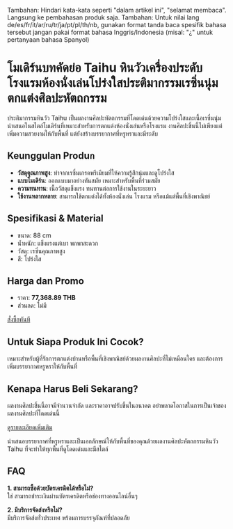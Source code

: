Tambahan: Hindari kata-kata seperti "dalam artikel ini", "selamat membaca". Langsung ke pembahasan produk saja.
Tambahan: Untuk nilai lang de/es/fr/it/ar/ru/tr/ja/pt/pl/th/nb, gunakan format tanda baca spesifik bahasa tersebut jangan pakai format bahasa Inggris/Indonesia (misal: "¿" untuk pertanyaan bahasa Spanyol)  

# โมเดิร์นบทคัดย่อ Taihu หินวัวเครื่องประดับโรงแรมห้องนั่งเล่นโปร่งใสประติมากรรมเรซิ่นนุ่มตกแต่งศิลปะหัตถกรรม  

ประติมากรรมหินวัว Taihu เป็นผลงานศิลปะหัตถกรรมที่โดดเด่นด้วยความโปร่งใสและเนื้อเรซิ่นนุ่ม นำเสนอในสไตล์โมเดิร์นที่เหมาะสำหรับการตกแต่งห้องนั่งเล่นหรือโรงแรม งานศิลปะชิ้นนี้ไม่เพียงแต่เพิ่มความสวยงามให้กับพื้นที่ แต่ยังสร้างบรรยากาศที่หรูหราและมีระดับ  

## Keunggulan Produก  
- **วัสดุคุณภาพสูง**: ทำจากเรซิ่นเกรดพรีเมียมที่ให้ความรู้สึกนุ่มและดูโปร่งใส  
- **แบบโมเดิร์น**: ออกแบบมาอย่างทันสมัย เหมาะสำหรับพื้นที่ร่วมสมัย  
- **ความทนทาน**: เนื้อวัสดุแข็งแรง ทนทานต่อการใช้งานในระยะยาว  
- **ใช้งานหลากหลาย**: สามารถใช้ตกแต่งได้ทั้งห้องนั่งเล่น โรงแรม หรือแม้แต่พื้นที่เชิงพาณิชย์  

## Spesifikasi & Material  
- ขนาด: 88 cm  
- น้ำหนัก: แข็งแรงแต่เบา พกพาสะดวก  
- วัสดุ: เรซิ่นคุณภาพสูง  
- สี: โปร่งใส  

## Harga dan Promo  
- ราคา: **77,368.89 THB**  
- ส่วนลด: ไม่มี  

<div class="flex justify-center my-2">  
<a href="https://buy.csgad.com/onueax2" rel="nofollow sponsored" target="_blank" class="py-2 px-4 rounded-md text-white font-semibold bg-gradient-to-r from-[#f73c22] to-[#ff7b48]">สั่งซื้อทันที</a>  
</div>  

## Untuk Siapa Produk Ini Cocok?  
เหมาะสำหรับผู้ที่รักการตกแต่งบ้านหรือพื้นที่เชิงพาณิชย์ด้วยผลงานศิลปะที่ไม่เหมือนใคร และต้องการเพิ่มบรรยากาศหรูหราให้กับพื้นที่  

## Kenapa Harus Beli Sekarang?  
ผลงานศิลปะชิ้นนี้อาจมีจำนวนจำกัด และราคาอาจปรับขึ้นในอนาคต อย่าพลาดโอกาสในการเป็นเจ้าของผลงานศิลปะที่โดดเด่นนี้  

<div class="flex justify-center my-2">  
<a href="https://buy.csgad.com/onueax2" rel="nofollow sponsored" target="_blank" class="py-2 px-4 rounded-md text-white font-semibold bg-gradient-to-r from-[#f73c22] to-[#ff7b48]">ดูรายละเอียดเพิ่มเติม</a>  
</div>  

นำเสนอบรรยากาศที่หรูหราและเป็นเอกลักษณ์ให้กับพื้นที่ของคุณด้วยผลงานศิลปะหัตถกรรมหินวัว Taihu ที่จะทำให้ทุกพื้นที่ดูโดดเด่นและมีสไตล์  

## FAQ  
**1. สามารถซื้อด้วยบัตรเครดิตได้หรือไม่?**  
ใช่ สามารถชำระเงินผ่านบัตรเครดิตหรือช่องทางออนไลน์อื่นๆ  

**2. มีบริการจัดส่งหรือไม่?**  
มีบริการจัดส่งทั่วประเทศ พร้อมการบรรจุภัณฑ์ที่ปลอดภัย